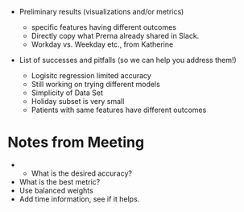 
 - Preliminary results (visualizations and/or metrics)
      - specific features having different outcomes
      - Directly copy what Prerna already shared in Slack.
      - Workday vs. Weekday etc., from Katherine 

 - List of successes and pitfalls (so we can help you address them!)
    - Logisitc regression limited accuracy 
    - Still working on trying different models
    - Simplicity of Data Set
    - Holiday subset is very small
    - Patients with same features have different outcomes
  
  
  # Notes from Meeting
  - - What is the desired accuracy?
  - What is the best metric?
  - Use balanced weights
  - Add time information, see if it helps.
